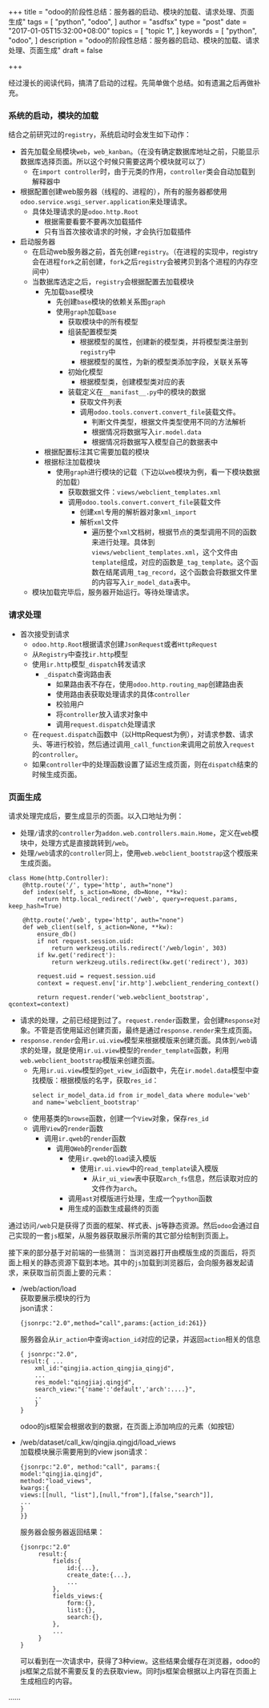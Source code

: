 +++
title = "odoo的阶段性总结：服务器的启动、模块的加载、请求处理、页面生成"
tags = [
  "python",
  "odoo",
]
author = "asdfsx"
type = "post"
date = "2017-01-05T15:32:00+08:00"
topics = [
  "topic 1",
]
keywords = [
  "python",
  "odoo",
]
description = "odoo的阶段性总结：服务器的启动、模块的加载、请求处理、页面生成"
draft = false

+++


经过漫长的阅读代码，搞清了启动的过程。先简单做个总结。如有遗漏之后再做补充。
### 系统的启动，模块的加载
结合之前研究过的`registry`，系统启动时会发生如下动作：

* 首先加载全局模块`web`，`web_kanban`。（在没有确定数据库地址之前，只能显示数据库选择页面。所以这个时候只需要这两个模块就可以了）
    * 在`import controller`时，由于元类的作用，`controller`类会自动加载到解释器中
* 根据配置创建web服务器（线程的、进程的），所有的服务器都使用`odoo.service.wsgi_server.application`来处理请求。
    * 具体处理请求的是`odoo.http.Root`
        * 根据需要看要不要再次加载插件
        * 只有当首次接收请求的时候，才会执行加载插件
* 启动服务器
    * 在启动web服务器之前，首先创建`registry`。（在进程的实现中，registry会在进程`fork`之前创建，`fork`之后`registry`会被拷贝到各个进程的内存空间中）
    * 当数据库选定之后，`registry`会根据配置去加载模块
        * 先加载`base`模块
            * 先创建`base`模块的依赖关系图`graph`
            * 使用`graph`加载`base`
                * 获取模块中的所有模型
                * 组装配置模型类
                    * 根据模型的属性，创建新的模型类，并将模型类注册到`registry`中
                    * 根据模型的属性，为新的模型类添加字段，关联关系等
                * 初始化模型
                    * 根据模型类，创建模型类对应的表
                * 装载定义在`__manifast__.py`中的模块的数据
                    * 获取文件列表
                    * 调用`odoo.tools.convert.convert_file`装载文件。
                        * 判断文件类型，根据文件类型使用不同的方法解析
                        * 根据情况将数据写入`ir.model.data`
                        * 根据情况将数据写入模型自己的数据表中
        * 根据配置标注其它需要加载的模块
        * 根据标注加载模块
            * 使用`graph`进行模块的记载（下边以`web`模块为例，看一下模块数据的加载）
                * 获取数据文件：`views/webclient_templates.xml`
                * 调用`odoo.tools.convert.convert_file`装载文件
                    * 创建`xml`专用的解析器对象`xml_import`
                    * 解析`xml`文件
                        * 遍历整个`xml`文档树，根据节点的类型调用不同的函数来进行处理。具体到`views/webclient_templates.xml`，这个文件由`template`组成，对应的函数是`_tag_template`。这个函数在结尾调用`_tag_record`，这个函数会将数据文件里的内容写入`ir_model_data`表中。
    * 模块加载完毕后，服务器开始运行。等待处理请求。

### 请求处理

* 首次接受到请求
    * `odoo.http.Root`根据请求创建`JsonRequest`或者`HttpRequest`
    * 从`Registry`中查找`ir.http`模型
    * 使用`ir.http`模型`_dispatch`转发请求
        * `_dispatch`查询路由表
            * 如果路由表不存在，使用`odoo.http.routing_map`创建路由表
            * 使用路由表获取处理请求的具体`controller`
            * 校验用户
            * 将`controller`放入请求对象中
            * 调用`request.dispatch`处理请求
    * 在`request.dispatch`函数中（以HttpRequest为例），对请求参数、请求头、等进行校验，然后通过调用`_call_function`来调用之前放入`request`的`controller`。
    * 如果`controller`中的处理函数设置了延迟生成页面，则在`dispatch`结束的时候生成页面。

### 页面生成
请求处理完成后，要生成显示的页面。以入口地址为例：

* 处理`/`请求的`controller`为`addon.web.controllers.main.Home`，定义在`web`模块中，处理方式是直接跳转到`/web`。  
* 处理`/web`请求的`controller`同上，使用`web.webclient_bootstrap`这个模版来生成页面。

```
class Home(http.Controller):
    @http.route('/', type='http', auth="none")
    def index(self, s_action=None, db=None, **kw):
        return http.local_redirect('/web', query=request.params, keep_hash=True)
        
    @http.route('/web', type='http', auth="none")
    def web_client(self, s_action=None, **kw):
        ensure_db()
        if not request.session.uid:
            return werkzeug.utils.redirect('/web/login', 303)
        if kw.get('redirect'):
            return werkzeug.utils.redirect(kw.get('redirect'), 303)

        request.uid = request.session.uid
        context = request.env['ir.http'].webclient_rendering_context()

        return request.render('web.webclient_bootstrap', qcontext=context)
```

* 请求的处理，之前已经提到过了。`request.render`函数里，会创建`Response`对象。不管是否使用延迟创建页面，最终是通过`response.render`来生成页面。
* `response.render`会用`ir.ui.view`模型来根据模版来创建页面。具体到`/web`请求的处理，就是使用`ir.ui.view`模型的`render_template`函数，利用`web.webclient_bootstrap`模版来创建页面。
    * 先用`ir.ui.view`模型的`get_view_id`函数中，先在`ir.model.data`模型中查找模版：根据模版的名字，获取`res_id`：
        ```
        select ir_model_data.id from ir_model_data where module='web' and name='webclient_bootstrap'
        ```
    * 使用基类的`browse`函数，创建一个`View`对象，保存`res_id`
    * 调用`View`的`render`函数
        * 调用`ir.qweb`的`render`函数
            * 调用`QWeb`的`render`函数
                * 使用`ir.qweb`的`load`读入模版
                    * 使用`ir.ui.view`中的`read_template`读入模版
                        * 从`ir_ui_view`表中获取`arch_fs`信息，然后读取对应的文件作为`arch`。
                * 调用`ast`对模版进行处理，生成一个`python`函数
                * 用生成的函数生成最终的页面

通过访问`/web`只是获得了页面的框架、样式表、js等静态资源。然后`odoo`会通过自己实现的一套`js`框架，从服务器获取展示所需的其它部分绘制到页面上。

接下来的部分基于对前端的一些猜测：
当浏览器打开由模版生成的页面后，将页面上相关的静态资源下载到本地。其中的`js`加载到浏览器后，会向服务器发起请求，来获取当前页面上要的元素：

* /web/action/load  
    获取要展示模块的行为  
    json请求：
    
    ```
    {jsonrpc:"2.0",method="call",params:{action_id:261}}
    ```
    服务器会从`ir_action`中查询`action_id`对应的记录，并返回`action`相关的信息
    
    ```
    { jsonrpc:"2.0",
    result:{ ...
        xml_id:"qingjia.action_qingjia_qingjd",
        ...
        res_model:"qingjiaj.qingjd",
        search_view:"{'name':'default','arch':....}",
        ..
        }
    }
    ```
    odoo的js框架会根据收到的数据，在页面上添加响应的元素（如按钮）
    
* /web/dataset/call_kw/qingjia.qingjd/load_views  
    加载模块展示需要用到的view
    json请求：
    
    ```
    {jsonrpc:"2.0", method:"call", params:{
    model:"qingjia.qingjd",
    method:"load_views",
    kwargs:{
    views:[[null, "list"],[null,"from"],[false,"search"]],
    ...
    }
    }}
    ```
    服务器会服务器返回结果：
    
    ```
    {jsonrpc:"2.0"
         result:{
             fields:{
                 id:{...},
                 create_date:{...},
                 ...
             },
             fields_views:{
                 form:{},
                 list:{},
                 search:{},
             },
             ...
         }
    }
    ```
    可以看到在一次请求中，获得了3种view。这些结果会缓存在浏览器，odoo的js框架之后就不需要反复的去获取view。同时js框架会根据以上内容在页面上生成相应的内容。  
    
......